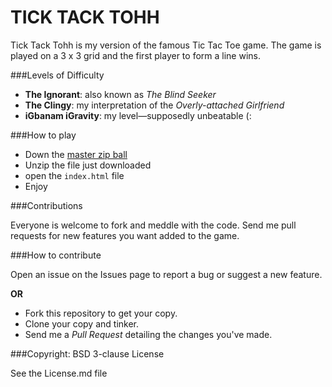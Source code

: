 TICK TACK TOHH
===

Tick Tack Tohh is my version of the famous Tic Tac Toe game. The game is played on a 3 x 3 grid and the first player to form a line wins.



###Levels of Difficulty

* **The Ignorant**: also known as *The Blind Seeker*
* **The Clingy**: my interpretation of the *Overly-attached Girlfriend*
* **iGbanam iGravity**: my level—supposedly unbeatable (:

###How to play

* Down the [master zip ball](https://github.com/igravity/tick-tack-tohh/archive/master.zip)
* Unzip the file just downloaded
* open the `index.html` file
* Enjoy

###Contributions

Everyone is welcome to fork and meddle with the code. Send me pull requests for new features you want added to the game.

###How to contribute

Open an issue on the Issues page to report a bug or suggest a new feature.

**OR**

* Fork this repository to get your copy.
* Clone your copy and tinker.
* Send me a *Pull Request* detailing the changes you've made.

###Copyright: BSD 3-clause License

See the License.md file